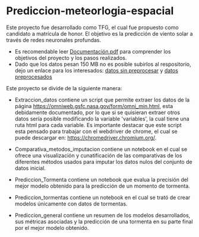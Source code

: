 # Prediccion-meteorlogia-espacial
Este proyecto fue desarrollado como TFG, el cual fue propuesto como candidato a matrícula de honor. El objetivo es la predicción de viento solar a través de redes neuronales profundas. <br />

- Es recomendable leer [Documentación.pdf](https://github.com/c-yanguas/Prediccion-meteorologia-espacial/blob/main/Documentaci%C3%B3n.pdf) para comprender los objetivos del proyecto y los pasos realizados.
- Dado que los datos pesan 150 MB no es posible subirlos al respositorio, dejo un enlace para los interesados: [datos sin preprocesar](https://drive.google.com/file/d/1AvvkAYaAC0BMMwAF_6qqtdTqTEbLfcRG/view?usp=sharing) y [datos preprocesados](https://drive.google.com/file/d/1BXSGC21YNVCk8kAn-kHe7qfXJYRtnL-v/view?usp=sharing) <br />

Este proyecto se divide de la siguiente manera:

- Extraccion_datos contiene un script que permite extraer los datos de la página https://omniweb.gsfc.nasa.gov/form/omni_min.html, esta debidamente documentado, por lo que si se quisieran extraer otros datos sería posible modificando la variable 'variables', la cual tiene una ruta html para cada variable. Es importante destacar que este script esta pensado para trabajar con el webdriver de chrome, el cual se puede descargar en: https://chromedriver.chromium.org/.

- Comparativa_metodos_imputacion contiene un notebook en el cual se ofrece una visualización y cunatificación de las comparativas de los diferentes métodos usados para imputar los datos nulos del conjunto de datos inicial.

- Prediccion_Tormenta contiene un notebook que evalua la precisión del mejor modelo obtenido para la predicción de un momento de tormenta.

- Prediccion_tormentas contiene un notebook en el cual se trató de crear modelos únicamente con datos de tormentas.

- Prediccion_general contiene un resumen de los modelos desarrollados, sus métricas asociadas y la predicción de una tormenta en su parte final por el mejor modelo obtenido.

